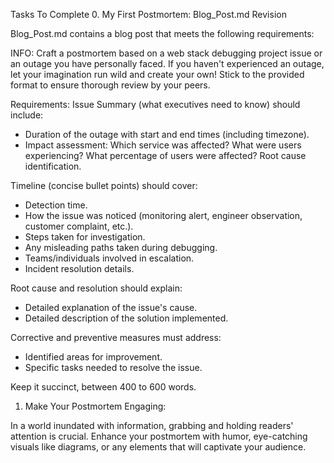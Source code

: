 
Tasks To Complete
0. My First Postmortem: Blog_Post.md Revision

Blog_Post.md contains a blog post that meets the following requirements:

INFO:
Craft a postmortem based on a web stack debugging project issue or an outage you have personally faced. If you haven't experienced an outage, let your imagination run wild and create your own!
Stick to the provided format to ensure thorough review by your peers.

Requirements:
Issue Summary (what executives need to know) should include:

* Duration of the outage with start and end times (including timezone).
* Impact assessment: Which service was affected? What were users experiencing? What percentage of users were affected?
  Root cause identification.

Timeline (concise bullet points) should cover:

* Detection time.
* How the issue was noticed (monitoring alert, engineer observation, customer complaint, etc.).
* Steps taken for investigation.
* Any misleading paths taken during debugging.
* Teams/individuals involved in escalation.
* Incident resolution details.

Root cause and resolution should explain:

* Detailed explanation of the issue's cause.
* Detailed description of the solution implemented.

Corrective and preventive measures must address:

* Identified areas for improvement.
* Specific tasks needed to resolve the issue.

Keep it succinct, between 400 to 600 words.

  1. Make Your Postmortem Engaging:

In a world inundated with information, grabbing and holding readers' attention is crucial.
Enhance your postmortem with humor, eye-catching visuals like diagrams, or any elements that will captivate your audience.